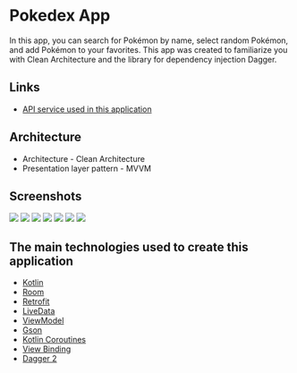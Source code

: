 # Pokedex App
In this app, you can search for Pokémon by name, select random Pokémon, and add Pokémon to your
favorites. This app was created to familiarize you with Clean Architecture and the library for
dependency injection Dagger.

## __Links__

* [API service used in this application](https://pokeapi.co/docs/v2)

## __Architecture__

* Architecture - Clean Architecture
* Presentation layer pattern - MVVM

## __Screenshots__

![](screenshots/2021-09-01%2014.09.04.jpg)
![](screenshots/2021-09-01%2014.09.06.jpg)
![](screenshots/2021-09-01%2014.09.09.jpg)
![](screenshots/2021-09-01%2014.09.11.jpg)
![](screenshots/2021-09-01%2014.09.14.jpg)
![](screenshots/2021-09-01%2014.09.16.jpg)
![](screenshots/2021-09-01%2014.09.19.jpg)

## __The main technologies used to create this application__

* [Kotlin](https://kotlinlang.org/)
* [Room](https://developer.android.com/jetpack/androidx/releases/room)
* [Retrofit](https://square.github.io/retrofit/)
* [LiveData](https://developer.android.com/topic/libraries/architecture/livedata)
* [ViewModel](https://developer.android.com/topic/libraries/architecture/viewmodel)
* [Gson](https://github.com/google/gson)
* [Kotlin Coroutines](https://developer.android.com/kotlin/coroutines)
* [View Binding](https://developer.android.com/topic/libraries/view-binding)
* [Dagger 2](https://square.github.io/dagger/)